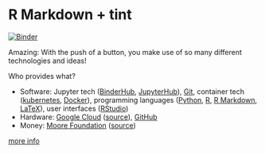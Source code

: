 # R Markdown + tint

[![Binder](https://mybinder.org/badge.svg)](https://mybinder.org/v2/gh/fkohrt/RMarkdown-tint/master?urlpath=rstudio)

Amazing: With the push of a button, you make use of so many different technologies and ideas!

Who provides what?

- Software: Jupyter tech ([BinderHub](https://github.com/jupyterhub/binderhub/), [JupyterHub](https://github.com/jupyterhub/jupyterhub)), [Git](https://git-scm.com/), container tech ([kubernetes](https://kubernetes.io/), [Docker](https://www.docker.com/)), programming languages ([Python](https://www.python.org/), [R](https://www.r-project.org/), [R Markdown](https://rmarkdown.rstudio.com/), [LaTeX](https://www.latex-project.org/)), user interfaces ([RStudio](https://www.rstudio.com/))
- Hardware: [Google Cloud](https://cloud.google.com/) ([source](https://mybinder-sre.readthedocs.io/en/latest/deployment/what.html)), [GitHub](https://github.com/)
- Money: [Moore Foundation](https://figshare.com/s/e9d0ad7bdc4e405cccfa) ([source](https://mybinder.readthedocs.io/en/latest/faq.html#how-can-mybinder-org-be-free-to-use))

[more info](https://github.com/jupyterhub/mybinder.org-deploy)

